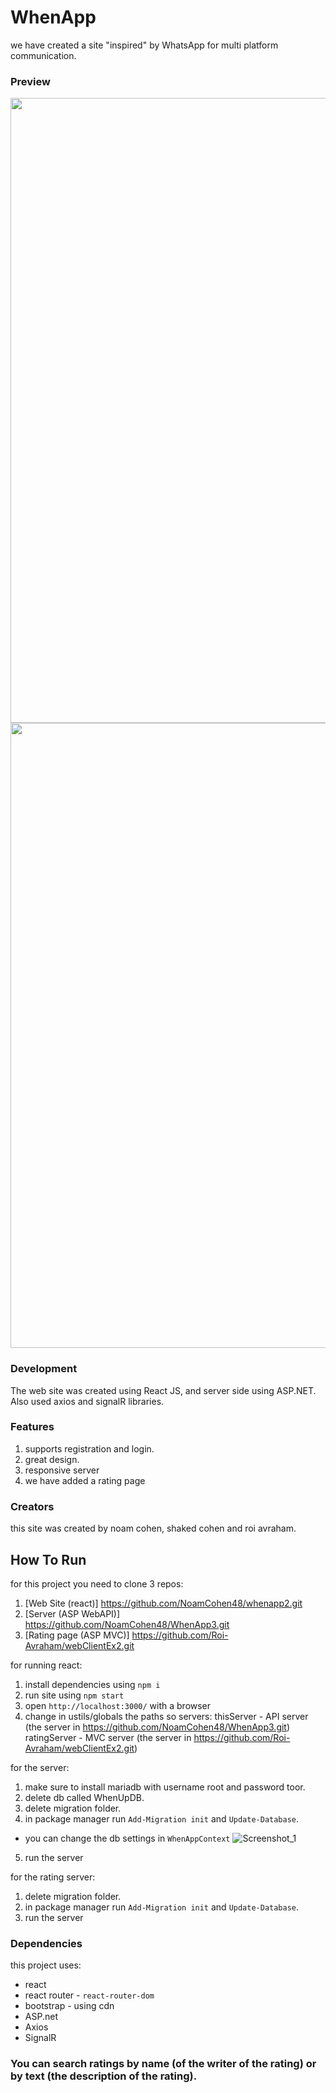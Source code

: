 # WhenApp
we have created a site "inspired" by WhatsApp for multi platform communication.

### Preview
<img src="https://user-images.githubusercontent.com/92931230/164974162-bfb6b82e-ffaa-4ef6-874c-aa6e72c4ee8a.png" width="1000">
<img src="https://user-images.githubusercontent.com/92931230/164974175-2a0fd857-3ee9-4827-869b-dd7363a85131.png" width="1000">

### Development
The web site was created using React JS, and server side using ASP.NET.
Also used axios and signalR libraries. 

### Features
1. supports registration and login.
2. great design.
3. responsive server
4. we have added a rating page

### Creators
this site was created by noam cohen, shaked cohen and roi avraham.

## How To Run
for this project you need to clone 3 repos:
  1. [Web Site (react)] https://github.com/NoamCohen48/whenapp2.git
  2. [Server (ASP WebAPI)] https://github.com/NoamCohen48/WhenApp3.git
  3. [Rating page (ASP MVC)] https://github.com/Roi-Avraham/webClientEx2.git

for running react:
1. install dependencies using `npm i`
2. run site using `npm start`
3. open `http://localhost:3000/` with a browser
4. change in ustils/globals the paths so servers:
   thisServer - API server (the server in https://github.com/NoamCohen48/WhenApp3.git)
   ratingServer - MVC server (the server in https://github.com/Roi-Avraham/webClientEx2.git)

for the server:
1. make sure to install mariadb with username root and password toor.
2. delete db called WhenUpDB.
3. delete migration folder.
4. in package manager run `Add-Migration init` and `Update-Database`.
- you can change the db settings in `WhenAppContext`
![Screenshot_1](https://user-images.githubusercontent.com/92931230/169861142-caac3fb0-8244-4c7c-a4b3-6d7413e2cf57.png)
5. run the server

for the rating server:
1. delete migration folder.
2. in package manager run `Add-Migration init` and `Update-Database`.
3. run the server

### Dependencies
this project uses:
- react
- react router - `react-router-dom`
- bootstrap - using cdn
- ASP.net
- Axios
- SignalR

### You can search ratings by name (of the writer of the rating) or by text (the description of the rating).
